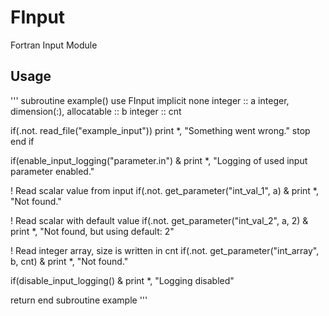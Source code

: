 # FInput

Fortran Input Module

## Usage

'''
subroutine example()
 use FInput
 implicit none
 integer :: a
 integer, dimension(:), allocatable :: b
 integer :: cnt
 
 if(.not. read_file("example_input"))
  print *, "Something went wrong."
  stop
 end if

 if(enable_input_logging("parameter.in") &
  print *, "Logging of used input parameter enabled."


 ! Read scalar value from input
 if(.not. get_parameter("int_val_1", a) &
  print *, "Not found."

 ! Read scalar with default value
 if(.not. get_parameter("int_val_2", a, 2) &
  print *, "Not found, but using default: 2"

 ! Read integer array, size is written in cnt
 if(.not. get_parameter("int_array", b, cnt) &
  print *, "Not found."


 if(disable_input_logging() &
  print *, "Logging disabled"

 return
end subroutine example
'''